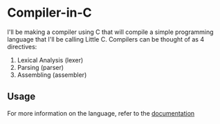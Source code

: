 # Compiler-in-C

I'll be making a compiler using C that will compile a simple programming language that I'll be calling Little C.
Compilers can be thought of as 4 directives:
1. Lexical Analysis (lexer)
2. Parsing (parser)
3. Assembling (assembler)

## Usage
For more information on the language, refer to the [documentation](Docs/)
